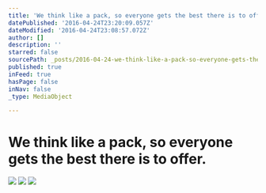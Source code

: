 ```yaml
---
title: 'We think like a pack, so everyone gets the best there is to offer.'
datePublished: '2016-04-24T23:20:09.057Z'
dateModified: '2016-04-24T23:08:57.072Z'
author: []
description: ''
starred: false
sourcePath: _posts/2016-04-24-we-think-like-a-pack-so-everyone-gets-the-best-there-is-to.md
published: true
inFeed: true
hasPage: false
inNav: false
_type: MediaObject

---
```

# We think like a pack, so everyone gets the best there is to offer.
![](https://the-grid-user-content.s3-us-west-2.amazonaws.com/9c2bc2eb-74ec-481c-943e-c932f7d70e40.jpg)
![](https://the-grid-user-content.s3-us-west-2.amazonaws.com/085eb1e3-7a96-4cf7-8c59-b2bc29e44805.jpg)
![](https://the-grid-user-content.s3-us-west-2.amazonaws.com/ac0aa367-07ca-463b-9227-a7754533c94c.jpg)